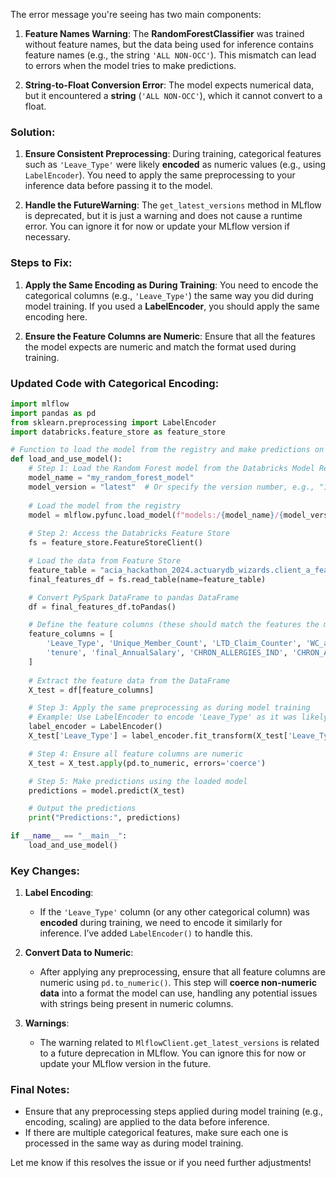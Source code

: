 The error message you're seeing has two main components:

1. **Feature Names Warning**: The **RandomForestClassifier** was trained without feature names, but the data being used for inference contains feature names (e.g., the string `'ALL NON-OCC'`). This mismatch can lead to errors when the model tries to make predictions.

2. **String-to-Float Conversion Error**: The model expects numerical data, but it encountered a **string** (`'ALL NON-OCC'`), which it cannot convert to a float.

### Solution:
1. **Ensure Consistent Preprocessing**: During training, categorical features such as `'Leave_Type'` were likely **encoded** as numeric values (e.g., using `LabelEncoder`). You need to apply the same preprocessing to your inference data before passing it to the model.
   
2. **Handle the FutureWarning**: The `get_latest_versions` method in MLflow is deprecated, but it is just a warning and does not cause a runtime error. You can ignore it for now or update your MLflow version if necessary.

### Steps to Fix:

1. **Apply the Same Encoding as During Training**: You need to encode the categorical columns (e.g., `'Leave_Type'`) the same way you did during model training. If you used a **LabelEncoder**, you should apply the same encoding here.

2. **Ensure the Feature Columns are Numeric**: Ensure that all the features the model expects are numeric and match the format used during training.

### Updated Code with Categorical Encoding:

```python
import mlflow
import pandas as pd
from sklearn.preprocessing import LabelEncoder
import databricks.feature_store as feature_store

# Function to load the model from the registry and make predictions on data from Feature Store
def load_and_use_model():
    # Step 1: Load the Random Forest model from the Databricks Model Registry
    model_name = "my_random_forest_model"
    model_version = "latest"  # Or specify the version number, e.g., "1"
    
    # Load the model from the registry
    model = mlflow.pyfunc.load_model(f"models:/{model_name}/{model_version}")
    
    # Step 2: Access the Databricks Feature Store
    fs = feature_store.FeatureStoreClient()

    # Load the data from Feature Store
    feature_table = "acia_hackathon_2024.actuarydb_wizards.client_a_features"
    final_features_df = fs.read_table(name=feature_table)

    # Convert PySpark DataFrame to pandas DataFrame
    df = final_features_df.toPandas()

    # Define the feature columns (these should match the features the model expects)
    feature_columns = [
        'Leave_Type', 'Unique_Member_Count', 'LTD_Claim_Counter', 'WC_any_Claim_Counter', 'STD_Claim_Counter',
        'tenure', 'final_AnnualSalary', 'CHRON_ALLERGIES_IND', 'CHRON_ARTHRITIS_IND', 'CHRON_ASTHMA_IND', 'total_medical_cost'
    ]
    
    # Extract the feature data from the DataFrame
    X_test = df[feature_columns]

    # Step 3: Apply the same preprocessing as during model training
    # Example: Use LabelEncoder to encode 'Leave_Type' as it was likely used during training
    label_encoder = LabelEncoder()
    X_test['Leave_Type'] = label_encoder.fit_transform(X_test['Leave_Type'])

    # Step 4: Ensure all feature columns are numeric
    X_test = X_test.apply(pd.to_numeric, errors='coerce')

    # Step 5: Make predictions using the loaded model
    predictions = model.predict(X_test)

    # Output the predictions
    print("Predictions:", predictions)

if __name__ == "__main__":
    load_and_use_model()
```

### Key Changes:
1. **Label Encoding**:
   - If the `'Leave_Type'` column (or any other categorical column) was **encoded** during training, we need to encode it similarly for inference. I’ve added `LabelEncoder()` to handle this.

2. **Convert Data to Numeric**:
   - After applying any preprocessing, ensure that all feature columns are numeric using `pd.to_numeric()`. This step will **coerce non-numeric data** into a format the model can use, handling any potential issues with strings being present in numeric columns.

3. **Warnings**:
   - The warning related to `MlflowClient.get_latest_versions` is related to a future deprecation in MLflow. You can ignore this for now or update your MLflow version in the future.

### Final Notes:
- Ensure that any preprocessing steps applied during model training (e.g., encoding, scaling) are applied to the data before inference.
- If there are multiple categorical features, make sure each one is processed in the same way as during model training.

Let me know if this resolves the issue or if you need further adjustments!
